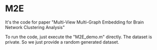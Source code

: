 # M2E
It's the code for paper "Multi-View Multi-Graph Embedding for Brain Network Clustering Analysis"

To run the code, just execute the "M2E_demo.m" directly. The dataset is private. So we just provide a random generated dataset. 
